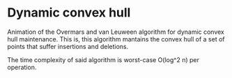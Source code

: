 # Dynamic convex hull

Animation of the Overmars and van Leuween algorithm for dynamic convex hull maintenance. This is, this algorithm mantains the convex hull of a set of points that suffer insertions and deletions.

The time complexity of said algorithm is worst-case O(log^2 n) per operation.

